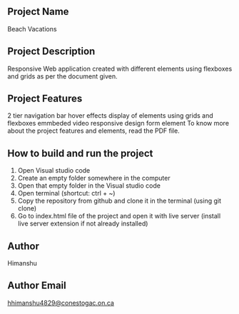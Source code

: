## Project Name
Beach Vacations

## Project Description
Responsive Web application created with different elements using flexboxes and grids as per the document given.

## Project Features
2 tier navigation bar
hover effects
display of elements using grids and flexboxes
emmbeded video
responsive design
form element
To know more about the project features and elements, read the PDF file.

## How to build and run the project
1. Open Visual studio code
2. Create an empty folder somewhere in the computer
3. Open that empty folder in the Visual studio code
4. Open terminal (shortcut: ctrl + ~)
5. Copy the repository from github and clone it in the terminal (using git clone)
6. Go to index.html file of the project and open it with live server (install live server extension if not already installed)

## Author
Himanshu

## Author Email
hhimanshu4829@conestogac.on.ca



